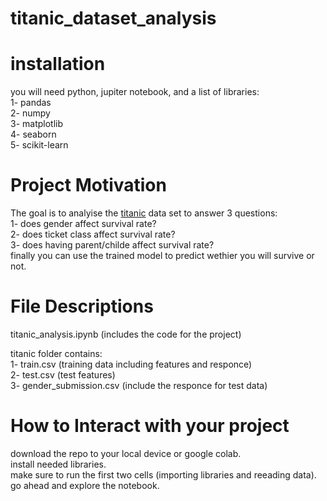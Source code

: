 # titanic_dataset_analysis
  
# installation  
you will need python, jupiter notebook, and a list of libraries:  
1- pandas  
2- numpy  
3- matplotlib  
4- seaborn  
5- scikit-learn  

# Project Motivation  
The goal is to analyise the [titanic](https://www.kaggle.com/c/titanic/data) data set to answer 3 questions:  
1- does gender affect survival rate?  
2- does ticket class affect survival rate?  
3- does having parent/childe affect survival rate?  
finally you can use the trained model to predict wethier you will survive or not.  

# File Descriptions  
titanic_analysis.ipynb (includes the code for the project)  

titanic folder contains:  
1- train.csv (training data including features and responce)  
2- test.csv (test features)  
3- gender_submission.csv (include the responce for test data)  

# How to Interact with your project  
download the repo to your local device or google colab.  
install needed libraries.  
make sure to run the first two cells (importing libraries and reeading data).  
go ahead and explore the notebook.

